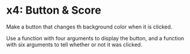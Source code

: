 # x4:  Button &amp; Score

Make a button that changes th background color when it is clicked.

Use a function with four arguments to display the button,
and a function with six arguments to tell whether or not it was clicked.
